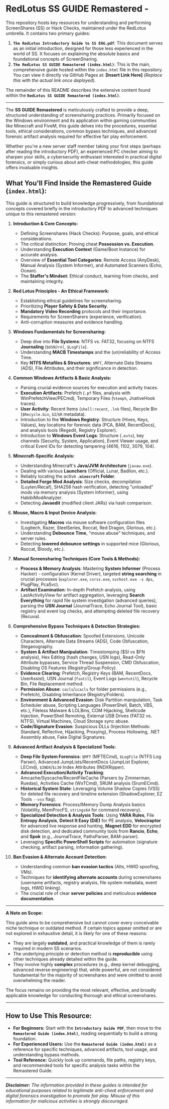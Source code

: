 # RedLotus SS GUIDE Remastered - 

This repository hosts key resources for understanding and performing ScreenShares (SS) or Hack Checks, maintained under the RedLotus umbrella. It contains two primary guides:

1.  **`The RedLotus Introductory Guide to SS ENG.pdf`**: This document serves as an initial introduction, designed for those less experienced in the world of SS. It focuses on explaining the absolute basics and foundational concepts of ScreenSharing.
2.  **`The RedLotus SS GUIDE Remastered (index.html)`**: This is the main, comprehensive guide hosted within the `index.html` file in this repository. You can view it directly via GitHub Pages at: **[Insert Link Here]** (*Replace this with the actual link once deployed*).

The remainder of this README describes the extensive content found within the **`RedLotus SS GUIDE Remastered (index.html)`**.

---

The **SS GUIDE Remastered** is meticulously crafted to provide a deep, structured understanding of screensharing practices. Primarily focused on the Windows environment and its application within gaming communities like Minecraft and FiveM, this guide delves into the procedures, essential tools, ethical considerations, common bypass techniques, and advanced forensic artifact analysis required for effective fair play enforcement.

Whether you're a new server staff member taking your first steps (perhaps after reading the introductory PDF), an experienced PC checker aiming to sharpen your skills, a cybersecurity enthusiast interested in practical digital forensics, or simply curious about anti-cheat methodologies, this guide offers invaluable insights.

## What You'll Find Inside the Remastered Guide (`index.html`):

This guide is structured to build knowledge progressively, from foundational concepts covered briefly in the introductory PDF to advanced techniques unique to this remastered version:

1.  **Introduction & Core Concepts:**
    *   Defining Screenshares (Hack Checks): Purpose, goals, and ethical considerations.
    *   The critical distinction: Proving cheat **Possession vs. Execution**.
    *   Understanding **Execution Context** (Game/Boot Instance) for accurate analysis.
    *   Overview of **Essential Tool Categories**: Remote Access (AnyDesk), Manual Analysis (System Informer), and Automated Scanners (Echo, Ocean).
    *   The **Staffer's Mindset**: Ethical conduct, learning from checks, and maintaining integrity.

2.  **Red Lotus Principles - An Ethical Framework:**
    *   Establishing ethical guidelines for screensharing.
    *   Prioritizing **Player Safety & Data Security**.
    *   **Mandatory Video Recording** protocols and their importance.
    *   Requirements for ScreenSharers (experience, verification).
    *   Anti-corruption measures and evidence handling.

3.  **Windows Fundamentals for Screensharing:**
    *   Deep dive into **File Systems**: NTFS vs. FAT32, focusing on NTFS **Journaling** (`$USNJrnl`, `$LogFile`).
    *   Understanding **MACB Timestamps** and the (un)reliability of Access Time.
    *   Key **NTFS Metafiles & Structures**: `$MFT`, Alternate Data Streams (ADS), File Attributes, and their significance in detection.

4.  **Common Windows Artifacts & Basic Analysis:**
    *   Parsing crucial evidence sources for execution and activity traces.
    *   **Execution Artifacts**: Prefetch (`.pf` files, analysis with WinPrefetchView/PECmd), Temporary Files (`%temp%`, JnativeHook traces).
    *   **User Activity**: Recent Items (`shell:recent`, `.lnk` files), Recycle Bin (`$Recycle.bin`, `$I`/`$R` metadata).
    *   Introduction to the **Windows Registry**: Structure (Hives, Keys, Values), key locations for forensic data (PCA, BAM, RecentDocs), and analysis tools (Regedit, Registry Explorer).
    *   Introduction to **Windows Event Logs**: Structure (`.evtx`), key channels (Security, System, Application), Event Viewer usage, and critical Event IDs for detecting tampering (4616, 1102, 3079, 104).

5.  **Minecraft-Specific Analysis:**
    *   Understanding Minecraft's **Java/JVM Architecture** (`javaw.exe`).
    *   Dealing with various **Launchers** (Official, Lunar, Badlion, etc.).
    *   Reliably locating the active **`.minecraft` Folder**.
    *   **Detailed Forge Mod Analysis**: Size checks, decompilation (Luyten/Recaf), SHA256 hash verification, detecting "unloaded" mods via memory analysis (System Informer), using HabibiModAnalyzer.
    *   Detecting **Javaedit** (modified client JARs) via hash comparison.

6.  **Mouse, Macro & Input Device Analysis:**
    *   Investigating **Macros** via mouse software configuration files (Logitech, Razer, SteelSeries, Roccat, Red Dragon, Glorious, etc.).
    *   Understanding **Debounce Time**, "mouse abuse" techniques, and server rules.
    *   Detecting **lowered debounce settings** in supported mice (Glorious, Roccat, Bloody, etc.).

7.  **Manual Screensharing Techniques (Core Tools & Methods):**
    *   **Process & Memory Analysis**: Mastering **System Informer** (Process Hacker) - configuration (Kernel Driver), targeted **string searching** in crucial processes (`explorer.exe`, `csrss.exe`, `svchost.exe -s dps`, PlugPlay, PcaSvc).
    *   **Artifact Examination**: In-depth Prefetch analysis, using LastActivityView for artifact aggregation, leveraging **Search Everything** for rapid file system investigation (advanced queries), parsing the **USN Journal** (JournalTrace, Echo Journal Tool), basic registry and event log checks, and attempting deleted file recovery (Recuva).

8.  **Comprehensive Bypass Techniques & Detection Strategies:**
    *   **Concealment & Obfuscation**: Spoofed Extensions, Unicode Characters, Alternate Data Streams (ADS), Code Obfuscation, Steganography.
    *   **System & Artifact Manipulation**: Timestomping ($SI vs $FN analysis), Hex Editing (hash changes, USN logs), Read-Only Attribute bypasses, Service Thread Suspension, CMD Obfuscation, Disabling OS Features (Registry/Group Policy).
    *   **Evidence Clearing**: Prefetch, Registry Keys (BAM, RecentDocs, UserAssist), USN Journal (`fsutil`), Event Logs (`wevtutil`), Recycle Bin, File Replacement method.
    *   **Permission Abuse**: `cacls`/`icacls` for folder permissions (e.g., Prefetch), Disabling Inheritance (Registry/Folders).
    *   **Environment & Advanced Evasion**: Disk Partition manipulation, Task Scheduler abuse, Scripting Languages (PowerShell, Batch, VBS, etc.), Fileless Malware & LOLBins, COM Hijacking, Shellcode Injection, PowerShell Remoting, External USB Drives (FAT32 vs. NTFS), Virtual Machines, Cloud Storage sync abuse.
    *   **Code/Signature Evasion**: Suspicious DLLs (Injection Methods: Standard, Reflective, Hijacking, Proxying), Process Hollowing, .NET Assembly abuse, Fake Digital Signatures.

9.  **Advanced Artifact Analysis & Specialized Tools:**
    *   **Deep File System Forensics**: `$MFT` (MFTECmd), `$LogFile` (NTFS Log Parser), Advanced JumpLists/RecentDocs (JumpList Explorer, LECmd), `$INDX`/`$i30` Index Attributes (INDXRipper).
    *   **Advanced Execution/Activity Tracking**: Amcache/Syscache/RecentFileCache (Parsers by Zimmerman, Ruedas), Activities Cache (WxTCmd), SRUM analysis (SrumECmd).
    *   **Historical System State**: Leveraging Volume Shadow Copies (VSS) for deleted file recovery and timeline extension (ShadowExplorer, EZ Tools `--vss` flag).
    *   **Memory Forensics**: Process/Memory Dump Analysis basics (Volatility, MemProcFS, `strings64` for command recovery).
    *   **Specialized Detection & Analysis Tools**: Using **YARA Rules**, File **Entropy Analysis**, **Detect It Easy (DiE)** for PE analysis, **Velociraptor** for advanced live response and hunting, **Magnet EDD** for encrypted disk detection, and dedicated community tools from **Rancio**, **Echo**, and **Spok** (e.g., JournalTrace, PathsParser, BAM-parser).
    *   Leveraging **Specific PowerShell Scripts** for automation (signature checking, artifact parsing, information gathering).

10. **Ban Evasion & Alternate Account Detection:**
    *   Understanding common **ban evasion tactics** (Alts, HWID spoofing, VMs).
    *   Techniques for **identifying alternate accounts** during screenshares (username artifacts, registry analysis, file system metadata, event logs, HWID linking).
    *   The crucial role of clear **server policies** and meticulous **evidence documentation**.

---

**A Note on Scope:**

This guide aims to be comprehensive but cannot cover every conceivable niche technique or outdated method. If certain topics appear omitted or are not explored in exhaustive detail, it is likely for one of these reasons:
*   They are largely **outdated**, and practical knowledge of them is rarely required in modern SS scenarios.
*   The underlying principle or detection method is **reproducible** using other techniques already detailed within the guide.
*   They involve highly **complex** procedures (e.g., deep kernel debugging, advanced reverse engineering) that, while powerful, are not considered fundamental for the majority of screenshares and were omitted to avoid overwhelming the reader.

The focus remains on providing the most relevant, effective, and broadly applicable knowledge for conducting thorough and ethical screenshares.

---


## How to Use This Resource:

*   **For Beginners:** Start with the **`Introductory Guide PDF`**, then move to the **`Remastered Guide (index.html)`**, reading sequentially to build a strong foundation.
*   **For Experienced Users:** Use the **`Remastered Guide (index.html)`** as a reference for specific techniques, advanced artifacts, tool usage, and understanding bypass methods.
*   **Tool Reference:** Quickly look up commands, file paths, registry keys, and recommended tools for specific analysis tasks within the Remastered Guide.

---

***Disclaimer:*** *The information provided in these guides is intended for educational purposes related to legitimate anti-cheat enforcement and digital forensics investigation to promote fair play. Misuse of this information for malicious activities is strongly discouraged.*
